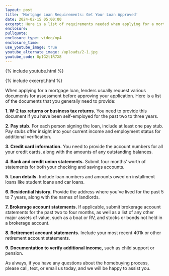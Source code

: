 ```yaml
---
layout: post
title: 'Mortgage Loan Requirements: Get Your Loan Approved'
date: 2024-02-15 05:00:00
excerpt: Here is a list of requirements needed when applying for a mortgage loan.
enclosure:
pullquote:
enclosure_type: video/mp4
enclosure_time:
use_youtube_image: true
youtube_alternate_image: /uploads/2-1.jpg
youtube_code: 0pIG2t1R7X8
---
```

{% include youtube.html %}

{% include excerpt.html %}

When applying for a mortgage loan, lenders usually request various documents for assessment before approving your application. Here is a list of the documents that you generally need to provide:&nbsp;

**1\. W-2 tax returns or business tax returns.** You need to provide this document if you have been self-employed for the past two to three years.

**2\. Pay stub.** For each person signing the loan, include at least one pay stub. Pay stubs offer insight into your current income and employment status for additional verification.

**3\. Credit card information.** You need to provide the account numbers for all your credit cards, along with the amounts of any outstanding balances.

**4\. Bank and credit union statements.** Submit four months’ worth of statements for both your checking and savings accounts.

**5\. Loan details.** Include loan numbers and amounts owed on installment loans like student loans and car loans.

**6\. Residential history.** Provide the address where you've lived for the past 5 to 7 years, along with the names of landlords.&nbsp;

**7\. Brokerage account statements.** If applicable, submit brokerage account statements for the past two to four months, as well as a list of any other major assets of value, such as a boat or RV, and stocks or bonds not held in a brokerage account.

**8\. Retirement account statements.** Include your most recent 401k or other retirement account statements.

**9\. Documentation to verify additional income,** such as child support or pension.

As always, if you have any questions about the homebuying process, please call, text, or email us today, and we will be happy to assist you.